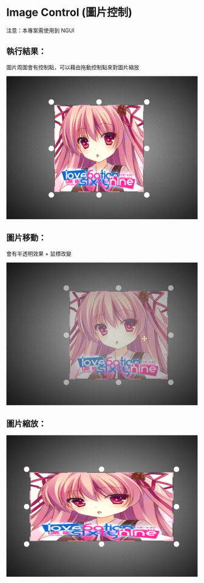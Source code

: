 # Image Control (圖片控制)

注意：本專案需使用到 NGUI

## 執行結果：

圖片周圍會有控制點，可以藉由拖動控制點來對圖片縮放

<img src="https://raw.githubusercontent.com/Lolikitty/Image_Control/master/Image%20Control/GitHub/A.jpg" />

## 圖片移動： 

會有半透明效果 + 鼠標改變

<img src="https://raw.githubusercontent.com/Lolikitty/Image_Control/master/Image%20Control/GitHub/B.jpg" />

## 圖片縮放：

<img src="https://raw.githubusercontent.com/Lolikitty/Image_Control/master/Image%20Control/GitHub/C.jpg" />



